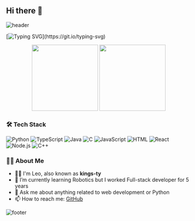 ## Hi there 👋

<!-- Header -->
![header](https://capsule-render.vercel.app/api?type=waving&color=gradient&height=200&section=header&text=Welcome%20to%20kings-ty's%20GitHub&fontSize=40)

<!-- Typing SVG -->
[![Typing SVG](https://readme-typing-svg.demolab.com?font=Fira+Code&pause=1000&color=F7F7F7&width=435&lines=Hi+there!+I'm+Leo+(kings-ty);Welcome+to+my+GitHub!)](https://git.io/typing-svg)

<!-- GitHub Stats -->
<p align="center">
  <img src="https://github-readme-stats.vercel.app/api?username=kings-ty&show_icons=true&theme=radical" height="180"/>
  <img src="https://github-readme-stats.vercel.app/api/top-langs/?username=kings-ty&layout=compact&theme=radical" height="180"/>
</p>

<!-- Tech Stack -->
### 🛠 Tech Stack
![Python](https://img.shields.io/badge/Python-3670A0?style=flat-square&logo=python&logoColor=ffdd54)
![TypeScript](https://img.shields.io/badge/TypeScript-3178C6?style=flat-square&logo=typescript&logoColor=white)
![Java](https://img.shields.io/badge/Java-007396?style=flat-square&logo=java&logoColor=white)
![C](https://img.shields.io/badge/C-00599C?style=flat-square&logo=c&logoColor=white)
![JavaScript](https://img.shields.io/badge/JavaScript-F7DF1E?style=flat-square&logo=javascript&logoColor=black)
![HTML](https://img.shields.io/badge/HTML5-E34F26?style=flat-square&logo=html5&logoColor=white)
![React](https://img.shields.io/badge/React-20232A?style=flat-square&logo=react&logoColor=61DAFB)
![Node.js](https://img.shields.io/badge/Node.js-339933?style=flat-square&logo=nodedotjs&logoColor=white)
![C++](https://img.shields.io/badge/C++-00599C?style=flat-square&logo=c%2B%2B&logoColor=white)



<!-- About Me -->
### 👨‍💻 About Me
- 🧑‍💻 I'm Leo, also known as **kings-ty**
- 🌱 I’m currently learning Robotics but I worked Full-stack developer for 5 years
- 💬 Ask me about anything related to web development or Python
- 📫 How to reach me: [GitHub](https://github.com/kings-ty)

<!-- Footer -->
![footer](https://capsule-render.vercel.app/api?section=footer&type=waving&color=gradient)
